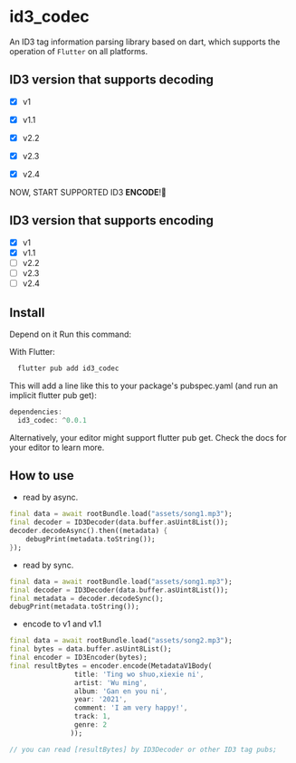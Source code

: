 # id3_codec

An ID3 tag information parsing library based on dart, which supports the operation of `Flutter` on all platforms.


## ID3 version that supports decoding

- [x] v1
- [x] v1.1
- [x] v2.2
- [x] v2.3
- [x] v2.4



NOW, START SUPPORTED ID3 **ENCODE**!🎉

## ID3 version that supports encoding

- [x] v1
- [x] v1.1
- [ ] v2.2
- [ ] v2.3
- [ ] v2.4

## Install

Depend on it
Run this command:

With Flutter:
```dart
  flutter pub add id3_codec
```

This will add a line like this to your package's pubspec.yaml (and run an implicit flutter pub get):

```dart
dependencies:
  id3_codec: ^0.0.1
```

Alternatively, your editor might support flutter pub get. Check the docs for your editor to learn more.

## How to use

* read by async.
```dart
final data = await rootBundle.load("assets/song1.mp3");
final decoder = ID3Decoder(data.buffer.asUint8List());
decoder.decodeAsync().then((metadata) {
    debugPrint(metadata.toString());
});
```

* read by sync.
```dart
final data = await rootBundle.load("assets/song1.mp3");
final decoder = ID3Decoder(data.buffer.asUint8List());
final metadata = decoder.decodeSync();
debugPrint(metadata.toString());
```

* encode to v1 and v1.1
```dart
final data = await rootBundle.load("assets/song2.mp3");
final bytes = data.buffer.asUint8List();
final encoder = ID3Encoder(bytes);
final resultBytes = encoder.encode(MetadataV1Body(
                title: 'Ting wo shuo,xiexie ni',
                artist: 'Wu ming',
                album: 'Gan en you ni',
                year: '2021',
                comment: 'I am very happy!',
                track: 1,
                genre: 2
               ));

// you can read [resultBytes] by ID3Decoder or other ID3 tag pubs;
```
